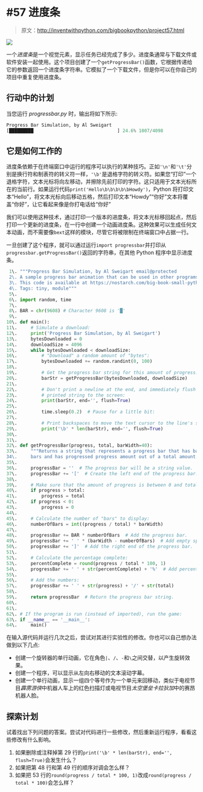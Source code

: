 # #57 进度条

> 原文：<http://inventwithpython.com/bigbookpython/project57.html>

![](img/9d995d63aaead72cad01120081eb8f75.png)

一个*进度条*是一个视觉元素，显示任务已经完成了多少。进度条通常与下载文件或软件安装一起使用。这个项目创建了一个`getProgressBar()`函数，它根据传递给它的参数返回一个进度条字符串。它模拟了一个下载文件，但是你可以在你自己的项目中重复使用进度条。

## 行动中的计划

当您运行 *progressbar.py* 时，输出将如下所示:

```py
Progress Bar Simulation, by Al Sweigart
[█████████                               ] 24.6% 1007/4098
```

## 它是如何工作的

进度条依赖于在终端窗口中运行的程序可以执行的某种技巧。正如`'\n'`和`'\t'`分别是换行符和制表符的转义符一样，`'\b'`是退格字符的转义符。如果您“打印”一个退格字符，文本光标将向左移动，并擦除先前打印的字符。这只适用于文本光标所在的当前行。如果运行代码`print('Hello\b\b\b\b\bHowdy')`，Python 将打印文本“Hello”，将文本光标向后移动五格，然后打印文本“Howdy”“你好”文本将覆盖“你好”，让它看起来像是你打电话给“你好”

我们可以使用这种技术，通过打印一个版本的进度条，将文本光标移回起点，然后打印一个更新的进度条，在一行中创建一个动画进度条。这种效果可以生成任何文本动画，而不需要像`bext`这样的模块，尽管它将被限制在终端窗口中占据一行。

一旦创建了这个程序，就可以通过运行`import progressbar`并打印从`progressbar.getProgressBar()`返回的字符串，在其他 Python 程序中显示进度条。

```py
 1\. """Progress Bar Simulation, by Al Sweigart email@protected
 2\. A sample progress bar animation that can be used in other programs.
 3\. This code is available at https://nostarch.com/big-book-small-python-programming
 4\. Tags: tiny, module"""
 5\. 
 6\. import random, time
 7\. 
 8\. BAR = chr(9608) # Character 9608 is '█'
 9\. 
10\. def main():
11\.     # Simulate a download:
12\.     print('Progress Bar Simulation, by Al Sweigart')
13\.     bytesDownloaded = 0
14\.     downloadSize = 4096
15\.     while bytesDownloaded < downloadSize:
16\.         # "Download" a random amount of "bytes":
17\.         bytesDownloaded += random.randint(0, 100)
18\. 
19\.         # Get the progress bar string for this amount of progress:
20\.         barStr = getProgressBar(bytesDownloaded, downloadSize)
21\. 
22\.         # Don't print a newline at the end, and immediately flush the
23\.         # printed string to the screen:
24\.         print(barStr, end='', flush=True)
25\. 
26\.         time.sleep(0.2)  # Pause for a little bit:
27\. 
28\.         # Print backspaces to move the text cursor to the line's start:
29\.         print('\b' * len(barStr), end='', flush=True)
30\. 
31\. 
32\. def getProgressBar(progress, total, barWidth=40):
33\.     """Returns a string that represents a progress bar that has barWidth
34\.     bars and has progressed progress amount out of a total amount."""
35\. 
36\.     progressBar = ''  # The progress bar will be a string value.
37\.     progressBar += '['  # Create the left end of the progress bar.
38\. 
39\.     # Make sure that the amount of progress is between 0 and total:
40\.     if progress > total:
41\.         progress = total
42\.     if progress < 0:
43\.         progress = 0
44\. 
45\.     # Calculate the number of "bars" to display:
46\.     numberOfBars = int((progress / total) * barWidth)
47\. 
48\.     progressBar += BAR * numberOfBars  # Add the progress bar.
49\.     progressBar += ' ' * (barWidth - numberOfBars)  # Add empty space.
50\.     progressBar += ']'  # Add the right end of the progress bar.
51\. 
52\.     # Calculate the percentage complete:
53\.     percentComplete = round(progress / total * 100, 1)
54\.     progressBar += ' ' + str(percentComplete) + '%'  # Add percentage.
55\. 
56\.     # Add the numbers:
57\.     progressBar += ' ' + str(progress) + '/' + str(total)
58\. 
59\.     return progressBar  # Return the progress bar string.
60\. 
61\. 
62\. # If the program is run (instead of imported), run the game:
63\. if __name__ == '__main__':
64\.     main() 
```

在输入源代码并运行几次之后，尝试对其进行实验性的修改。你也可以自己想办法做到以下几点:

*   创建一个旋转器的单行动画，它在角色`|`、`/`、`-`和`\`之间交替，以产生旋转效果。
*   创建一个程序，可以显示从左向右移动的文本滚动字幕。
*   创建一个单行动画，显示一组四个等号作为一个单元来回移动，类似于电视节目*霹雳游侠*中机器人车上的红色扫描灯或电视节目*太空堡垒卡拉狄加*中的赛昂机器人脸。

## 探索计划

试着找出下列问题的答案。尝试对代码进行一些修改，然后重新运行程序，看看这些修改有什么影响。

1.  如果删除或注释掉第 29 行的`print('\b' * len(barStr), end='', flush=True)`会发生什么？
2.  如果把第 48 行和第 49 行的顺序对调会怎么样？
3.  如果把 53 行的`round(progress / total * 100, 1)`改成`round(progress / total * 100)`会怎么样？